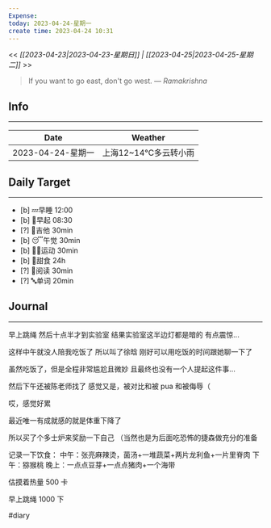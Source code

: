 ```yaml
---
Expense: 
today: 2023-04-24-星期一
create time: 2023-04-24 10:31
---
```


<< *[[2023-04-23|2023-04-23-星期日]] | [[2023-04-25|2023-04-25-星期二]]* >>


> If you want to go east, don't go west.
> — <cite>Ramakrishna</cite>


## Info
***
| Date        | Weather      | 
| ----------- | ------------ |
| 2023-04-24-星期一 |  上海12~14℃多云转小雨 |


## Daily Target 
***
- [b] 💤早睡   12:00
- [b] 🌅早起    08:30
- [?] 🎵吉他    30min
- [b] 😴午觉    30min
- [b] 🏃‍♀️运动    30min
- [b] 🚫甜食    24h
- [?] 📖阅读    30min 
- [?] 🔤单词    20min    


##  Journal
***

早上跳绳
然后十点半才到实验室
结果实验室这半边灯都是暗的
有点震惊...

这样中午就没人陪我吃饭了
所以叫了徐晗
刚好可以用吃饭的时间跟她聊一下了

虽然吃饭了，但是全程非常尴尬且微妙
且最终也没有一个人提起这件事...

然后下午还被陈老师找了
感觉又是，被对比和被 pua 和被侮辱（


哎，感觉好累

最近唯一有成就感的就是体重下降了 

所以买了个多士炉来奖励一下自己
（当然也是为后面吃恐怖的捷森做充分的准备


记录一下饮食：
中午：张亮麻辣烫，菌汤+一堆蔬菜+两片龙利鱼+一片里脊肉
下午：猕猴桃
晚上：一点点豆芽+一点点猪肉+一个海带

估摸着热量 500 卡

早上跳绳 1000 下

#diary